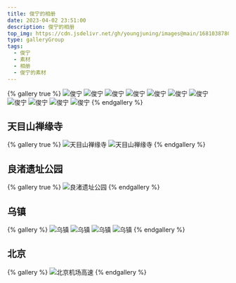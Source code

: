 ```yaml
---
title: 俊宁的相册
date: 2023-04-02 23:51:00
description: 俊宁的相册
top_img: https://cdn.jsdelivr.net/gh/youngjuning/images@main/1681038780175.png
type: galleryGroup
tags:
  - 俊宁
  - 素材
  - 相册
  - 俊宁的素材
---
```


{% gallery true %}
![俊宁](https://cdn.jsdelivr.net/gh/youngjuning/images@main/1681893376601.gif)
![俊宁](https://cdn.jsdelivr.net/gh/youngjuning/images@main/1681038780175.png)
![俊宁](https://cdn.jsdelivr.net/gh/youngjuning/images@main/1681040185713.png)
![俊宁](https://cdn.jsdelivr.net/gh/youngjuning/images@main/1681040241093.png)
![俊宁](https://cdn.jsdelivr.net/gh/youngjuning/images@main/1687969324404.png)
![俊宁](https://cdn.jsdelivr.net/gh/youngjuning/images@main/1742301937620.png)
![俊宁](https://cdn.jsdelivr.net/gh/youngjuning/images@main/1681040178946.png)
![俊宁](https://cdn.jsdelivr.net/gh/youngjuning/images@main/1681038734909.png)
![俊宁](https://cdn.jsdelivr.net/gh/youngjuning/images@main/1680450445599.png)
![俊宁](https://cdn.jsdelivr.net/gh/youngjuning/images@main/1680450294102.jpeg)
![俊宁](https://cdn.jsdelivr.net/gh/youngjuning/images@main/1681893370544.png)
{% endgallery %}

## 天目山禅缘寺

{% gallery true %}
![天目山禅缘寺](https://cdn.jsdelivr.net/gh/youngjuning/images@main/1681037668923.png)
![天目山禅缘寺](https://cdn.jsdelivr.net/gh/youngjuning/images@main/1681037722738.png)
{% endgallery %}

## 良渚遗址公园

{% gallery true %}
![良渚遗址公园](https://cdn.jsdelivr.net/gh/youngjuning/images@main/1681037773106.png)
{% endgallery %}

## 乌镇

{% gallery %}
![乌镇](https://cdn.jsdelivr.net/gh/youngjuning/images@main/1681037921104.png)
![乌镇](https://cdn.jsdelivr.net/gh/youngjuning/images@main/1681037939527.png)
![乌镇](https://cdn.jsdelivr.net/gh/youngjuning/images@main/1681037954091.png)
![乌镇](https://cdn.jsdelivr.net/gh/youngjuning/images@main/1681037969639.png)
{% endgallery %}

## 北京

{% gallery %}
![北京机场高速](https://cdn.jsdelivr.net/gh/youngjuning/images@main/1681037844692.png)
{% endgallery %}
